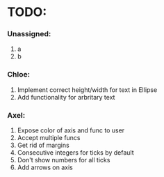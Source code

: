# TODO:

### Unassigned:
1. a
2. b
### Chloe:
1. Implement correct height/width for text in Ellipse
2. Add functionality for arbritary text
### Axel:
1. Expose color of axis and func to user
2. Accept multiple funcs
3. Get rid of margins
4. Consecutive integers for ticks by default
5. Don't show numbers for all ticks
6. Add arrows on axis
